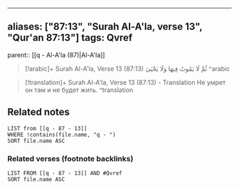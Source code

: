 
---
aliases: ["87:13", "Surah Al-A'la, verse 13", "Qur'an 87:13"]
tags: Qvref
---

parent:: [[q - Al-A'la (87)|Al-A'la]]

> [!arabic]+ Surah Al-A'la, Verse 13 (87:13)
> <span class="quran-arabic">ثُمَّ لَا يَمُوتُ فِيهَا وَلَا يَحْيَىٰ</span>
^arabic

> [!translation]+ Surah Al-A'la, Verse 13 (87:13) - Translation
> Не умрет он там и не будет жить.
^translation



## Related notes
```dataview
LIST from [[q - 87 - 13]]
WHERE !contains(file.name, "q - ")
SORT file.name ASC
```

### Related verses (footnote backlinks)
```dataview
LIST FROM [[q - 87 - 13]] AND #Qvref
SORT file.name ASC
```

